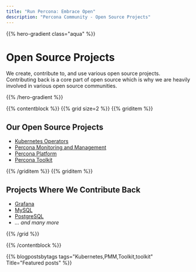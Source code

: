 ```yaml
---
title: "Run Percona: Embrace Open"
description: "Percona Community - Open Source Projects"
---
```


{{% hero-gradient class="aqua" %}}

# Open Source Projects

We create, contribute to, and use various open source projects. Contributing back is a core part of open source which is why we are heavily involved in various open source communities.

{{% /hero-gradient %}}

{{% contentblock %}}
{{% grid size=2 %}}
{{% griditem %}}

## Our Open Source Projects

* [Kubernetes Operators](/projects/operators)
* [Percona Monitoring and Management](/projects/pmm)
* [Percona Platform](/projects/platform)
* [Percona Toolkit](/projects/toolkit)

{{% /griditem %}}
{{% griditem %}}

## Projects Where We Contribute Back

* [Grafana](https://grafana.com/)
* [MySQL](https://www.mysql.com/)
* [PostgreSQL](https://www.postgresql.org/)
* *... and many more*

{{% /grid %}}

{{% /contentblock %}}


{{% blogpostsbytags tags="Kubernetes,PMM,Toolkit,toolkit" Title="Featured posts" %}}